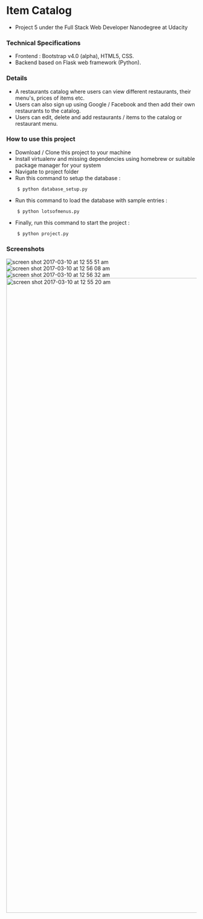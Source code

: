 # Item Catalog

- Project 5 under the Full Stack Web Developer Nanodegree at Udacity


### Technical Specifications

- Frontend : Bootstrap v4.0 (alpha), HTML5, CSS.
- Backend based on Flask web framework (Python).

### Details

- A restaurants catalog where users can view different restaurants, their menu's, prices of items etc.
- Users can also sign up using Google / Facebook and then add their own restaurants to the catalog.
- Users can edit, delete and add restaurants / items to the catalog or restaurant menu.

### How to use this project

- Download / Clone this project to your machine
- Install virtualenv and missing dependencies using homebrew or suitable package manager for your system
- Navigate to project folder
- Run this command to setup the database :
```shell
    $ python database_setup.py
```
- Run this command to load the database with sample entries :
```shell
    $ python lotsofmenus.py
```
- Finally, run this command to start the project :
```shell
    $ python project.py
```

### Screenshots

![screen shot 2017-03-10 at 12 55 51 am](https://cloud.githubusercontent.com/assets/12631777/23767185/a60d3a1a-052d-11e7-9a79-278cd3b8f25a.png)
![screen shot 2017-03-10 at 12 56 08 am](https://cloud.githubusercontent.com/assets/12631777/23766884/8fe15bc8-052c-11e7-8cfb-ae239422e9c6.png)
![screen shot 2017-03-10 at 12 56 32 am](https://cloud.githubusercontent.com/assets/12631777/23767208/c512cde4-052d-11e7-8a20-2011c10b671b.png)
<img width="1680" alt="screen shot 2017-03-10 at 12 55 20 am" src="https://cloud.githubusercontent.com/assets/12631777/23767213/c966c850-052d-11e7-9584-e34571fe7b2f.png">
